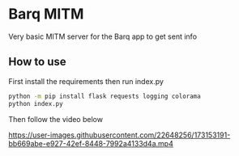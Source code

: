 # Barq MITM
Very basic MITM server for the Barq app to get sent info

## How to use 

First install the requirements then run index.py
```cmd
python -m pip install flask requests logging colorama
python index.py
```
Then follow the video below <br>


https://user-images.githubusercontent.com/22648256/173153191-bb669abe-e927-42ef-8448-7992a4133d4a.mp4

